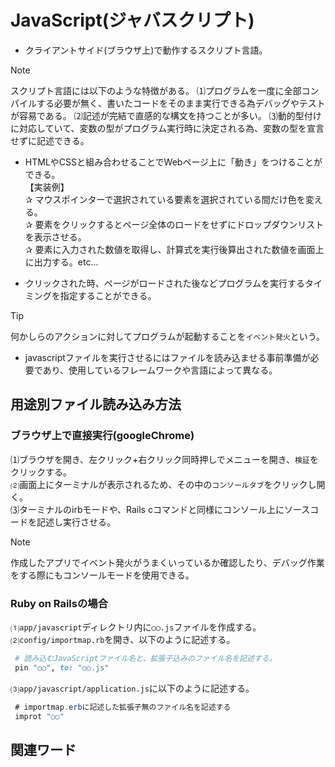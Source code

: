 # JavaScript(ジャバスクリプト)  
* クライアントサイド(ブラウザ上)で動作するスクリプト言語。  　　
>[!NOTE]
>スクリプト言語には以下のような特徴がある。
>⑴プログラムを一度に全部コンパイルする必要が無く、書いたコードをそのまま実行できる為デバッグやテストが容易である。
>⑵記述が完結で直感的な構文を持つことが多い。
>⑶動的型付けに対応していて、変数の型がプログラム実行時に決定される為、変数の型を宣言せずに記述できる。

* HTMLやCSSと組み合わせることでWebページ上に「動き」をつけることができる。  
  【実装例】  
  ✰ マウスポインターで選択されている要素を選択されている間だけ色を変える。  
  ✰ 要素をクリックするとページ全体のロードをせずにドロップダウンリストを表示させる。  
  ✰ 要素に入力された数値を取得し、計算式を実行後算出された数値を画面上に出力する。etc...  
  
* クリックされた時、ページがロードされた後などプログラムを実行するタイミングを指定することができる。
>[!TIP]
>何かしらのアクションに対してプログラムが起動することを`イベント発火`という。

* javascriptファイルを実行させるにはファイルを読み込ませる事前準備が必要であり、使用しているフレームワークや言語によって異なる。
  
## 用途別ファイル読み込み方法  

### ブラウザ上で直接実行(googleChrome)
⑴ブラウザを開き、左クリック+右クリック同時押しでメニューを開き、`検証`をクリックする。  
⑵画面上にターミナルが表示されるため、その中の`コンソールタブ`をクリックし開く。  
⑶ターミナルのirbモードや、Rails cコマンドと同様にコンソール上にソースコードを記述し実行させる。  
>[!NOTE]
>作成したアプリでイベント発火がうまくいっているか確認したり、デバッグ作業をする際にもコンソールモードを使用できる。

### Ruby on Railsの場合  
⑴`app/javascript`ディレクトリ内に`○○.js`ファイルを作成する。  
⑵`config/importmap.rb`を開き、以下のように記述する。
```ruby
 # 読み込むJavaScriptファイル名と、拡張子込みのファイル名を記述する。
 pin "○○", to: "○○.js"
```
⑶`app/javascript/application.js`に以下のように記述する。 
```java
 # importmap.erbに記述した拡張子無のファイル名を記述する
 improt "○○"
```

## 関連ワード  
